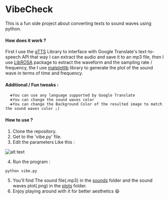 # VibeCheck

This is a fun side project about converting texts to sound waves using python.

#### How does it work ?

First I use the [gTTS](https://pypi.org/project/gTTS/) Library to interface with Google Translate's text-to-speech API that way I can extract the audio and save it to an mp3 file, then I use [LibROSA](https://librosa.github.io/librosa/) package to extract the waveform and the sampling rate / frequency, the I use [matplotlib](https://matplotlib.org/) library to generate the plot of the sound wave in terms of time and frequency.

#### Additional / Fun tweaks :
      ➕You can use any language supported by Google Translate
      ➕You can change the sound waves color
      ➕You can change the Background Color of the resulted image to match the sound waves color ;)
  
  
#### How to use ?
   1. Clone the repository.
   2. Get to the 'vibe.py' file.
   3. Edit the parameters Like this :
   
   ![alt text](https://github.com/EniddeallA/waVey/blob/master/Screen%20Shot%202020-01-20%20at%206.32.08%20AM.png)
   
   4. Run the program :
   
    python vibe.py 
   5. You'll find The sound file(.mp3) in the [sounds](https://github.com/EniddeallA/waVey/tree/master/sounds) folder and the sound waves plot(.png) in the [plots](https://github.com/EniddeallA/waVey/tree/master/plots) folder.
   6. Enjoy playing around with it for better aesthetics 😆
